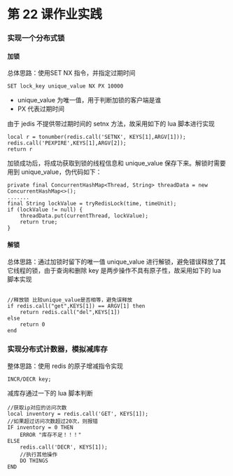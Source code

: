 # 第 22 课作业实践

### 实现一个分布式锁

#### 加锁

总体思路：使用SET NX 指令，并指定过期时间

```
SET lock_key unique_value NX PX 10000
```

- unique_value 为唯一值，用于判断加锁的客户端是谁
- PX 代表过期时间

由于 jedis 不提供带过期时间的 setnx 方法，故采用如下的 lua 脚本进行实现

```
local r = tonumber(redis.call('SETNX', KEYS[1],ARGV[1]));
redis.call('PEXPIRE',KEYS[1],ARGV[2]);
return r
```

加锁成功后，将成功获取到锁的线程信息和 unique_value 保存下来。解锁时需要用到 unique_value，伪代码如下：

```
private final ConcurrentHashMap<Thread, String> threadData = new ConcurrentHashMap<>();
.......
final String lockValue = tryRedisLock(time, timeUnit);
if (lockValue != null) {
    threadData.put(currentThread, lockValue);
    return true;
}
```

#### 解锁

总体思路：通过加锁时留下的唯一值 unique_value 进行解锁，避免错误释放了其它线程的锁，由于查询和删除 key 是两步操作不具有原子性，故采用如下的 lua 脚本实现

```

//释放锁 比较unique_value是否相等，避免误释放
if redis.call("get",KEYS[1]) == ARGV[1] then
    return redis.call("del",KEYS[1])
else
    return 0
end
```



### 实现分布式计数器，模拟减库存

整体思路：使用 redis 的原子增减指令实现

```
INCR/DECR key;
```

减库存通过一下的 lua 脚本判断

```
//获取ip对应的访问次数
local inventory = redis.call('GET', KEYS[1]);
//如果超过访问次数超过20次，则报错
IF inventory = 0 THEN
    ERROR "库存不足！！！"
ELSE
    redis.call('DECR', KEYS[1]);
    //执行其他操作
    DO THINGS
END
```

